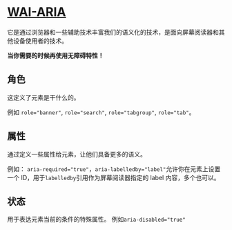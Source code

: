 # [WAI-ARIA](https://developer.mozilla.org/zh-CN/docs/Learn/Accessibility)

它是通过浏览器和一些辅助技术丰富我们的语义化的技术，是面向屏幕阅读器和其他设备使用者的技术。

**当你需要的时候再使用无障碍特性！**

## 角色

这定义了元素是干什么的。

例如 `role="banner"`, `role="search"`, `role="tabgroup"`, `role="tab"`。

## 属性

通过定义一些属性给元素，让他们具备更多的语义。

例如： `aria-required="true"`，`aria-labelledby="label"`允许你在元素上设置一个 ID，用于`labelledby`引用作为屏幕阅读器指定的 label 内容，多个也可以。

## 状态

用于表达元素当前的条件的特殊属性。
例如`aria-disabled="true"`
